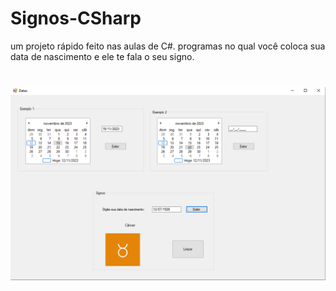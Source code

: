 # Signos-CSharp
um projeto rápido feito nas aulas de C#. programas no qual você coloca sua data de nascimento e ele te fala o seu signo.
<br><br>
<div align="center">
  <h3>  </h3>
  <img src="ImagensGit/1.png">
</div>
<br><br>
